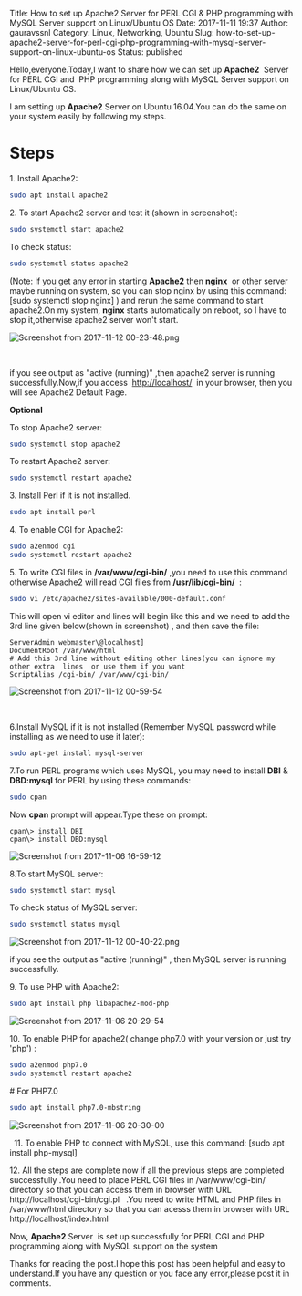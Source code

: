 Title: How to set up Apache2 Server for PERL  CGI & PHP programming with MySQL Server support on Linux/Ubuntu OS
Date: 2017-11-11 19:37
Author: gauravssnl
Category: Linux, Networking, Ubuntu
Slug: how-to-set-up-apache2-server-for-perl-cgi-php-programming-with-mysql-server-support-on-linux-ubuntu-os
Status: published

Hello,everyone.Today,I want to share how we can set up **Apache2**  Server for PERL CGI and  PHP programming along with MySQL Server support on Linux/Ubuntu OS.

I am setting up **Apache2** Server on Ubuntu 16.04.You can do the same on your system easily by following my steps.

# Steps

1\. Install Apache2:
```bash
sudo apt install apache2
```

2\. To start Apache2 server and test it (shown in screenshot):
```bash
sudo systemctl start apache2
```

To check status:
```bash
sudo systemctl status apache2
```

(Note: If you get any error in starting **Apache2** then **nginx**  or other server maybe running on system, so you can stop nginx by using this command: [sudo systemctl stop nginx] ) and rerun the same command to start apache2.On my system, **nginx** starts automatically on reboot, so I have to stop it,otherwise apache2 server won't start.

![Screenshot from 2017-11-12 00-23-48.png](https://gauravssnl.files.wordpress.com/2017/11/screenshot-from-2017-11-12-00-23-48.png)

 

if you see output as "active (running)" ,then apache2 server is running successfully.Now,if you access  <http://localhost/>  in your browser, then you will see Apache2 Default Page.

**Optional**

To stop Apache2 server:
```bash
sudo systemctl stop apache2
```

To restart Apache2 server:
```bash
sudo systemctl restart apache2
```

3\. Install Perl if it is not installed.
```bash
sudo apt install perl
```

4\. To enable CGI for Apache2:
```bash
sudo a2enmod cgi
sudo systemctl restart apache2
```

5\. To write CGI files in **/var/www/cgi-bin/** ,you need to use this command otherwise Apache2 will read CGI files from **/usr/lib/cgi-bin/**  :
```bash
sudo vi /etc/apache2/sites-available/000-default.conf
```
This will open vi editor and lines will begin like this and we need to add the 3rd line given below(shown in screenshot) , and then save the file:
```code
ServerAdmin webmaster\@localhost]
DocumentRoot /var/www/html
# Add this 3rd line without editing other lines(you can ignore my other extra  lines  or use them if you want
ScriptAlias /cgi-bin/ /var/www/cgi-bin/
```

![Screenshot from 2017-11-12 00-59-54](https://gauravssnl.files.wordpress.com/2017/11/screenshot-from-2017-11-12-00-59-54.png)

 

6\.Install MySQL if it is not installed (Remember MySQL password while installing as we need to use it later):
```bash
sudo apt-get install mysql-server
```

7\.To run PERL programs which uses MySQL, you may need to install **DBI** & **DBD:mysql** for PERL by using these commands:
```bash
sudo cpan
```
Now **cpan** prompt will appear.Type these on prompt:
```shell
cpan\> install DBI
cpan\> install DBD:mysql
```

![Screenshot from 2017-11-06 16-59-12](https://gauravssnl.files.wordpress.com/2017/11/screenshot-from-2017-11-06-16-59-12.png)

8.To start MySQL server:
```bash
sudo systemctl start mysql
```
To check status of MySQL server:
```bash
sudo systemctl status mysql
```
![Screenshot from 2017-11-12 00-40-22.png](https://gauravssnl.files.wordpress.com/2017/11/screenshot-from-2017-11-12-00-40-22.png)

if you see the output as "active (running)" , then MySQL server is running successfully.


9\. To use PHP with Apache2:
```bash
sudo apt install php libapache2-mod-php
```
![Screenshot from 2017-11-06 20-29-54](https://gauravssnl.files.wordpress.com/2017/11/screenshot-from-2017-11-06-20-29-54.png)

10\. To enable PHP for apache2( change php7.0 with your version or just try 'php') :
```bash
sudo a2enmod php7.0
sudo systemctl restart apache2
```

\# For PHP7.0
```bash
sudo apt install php7.0-mbstring
```

![Screenshot from 2017-11-06 20-30-00](https://gauravssnl.files.wordpress.com/2017/11/screenshot-from-2017-11-06-20-30-00.png)

 
11\. To enable PHP to connect with MySQL, use this command:
[sudo apt install php-mysql]

12\. All the steps are complete now if all the previous steps are completed successfully .You need to place PERL CGI files in /var/www/cgi-bin/ directory so that you can access them in browser with URL http://localhost/cgi-bin/cgi.pl   .You need to write HTML and PHP files in /var/www/html directory so that you can acesss them in browser with URL http://localhost/index.html

Now, **Apache2** Server  is set up successfully for PERL CGI and PHP programming along with MySQL support on the system

Thanks for reading the post.I hope this post has been helpful and easy to understand.If you have any question or you face any error,please post it in comments.

 

 

 

